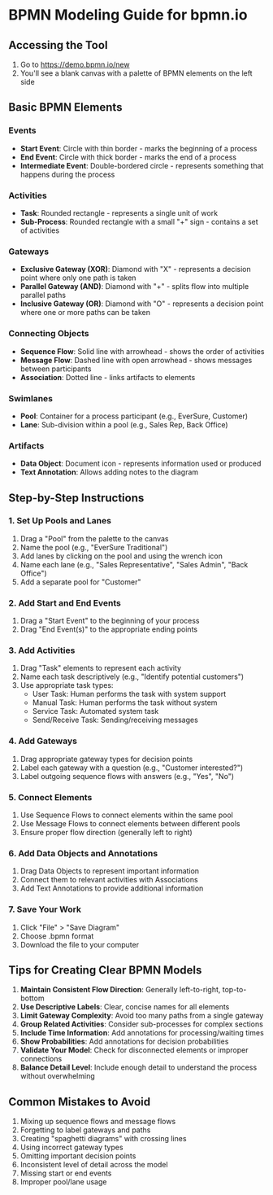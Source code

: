 # BPMN Modeling Guide for bpmn.io

## Accessing the Tool
1. Go to https://demo.bpmn.io/new
2. You'll see a blank canvas with a palette of BPMN elements on the left side

## Basic BPMN Elements

### Events
- **Start Event**: Circle with thin border - marks the beginning of a process
- **End Event**: Circle with thick border - marks the end of a process
- **Intermediate Event**: Double-bordered circle - represents something that happens during the process

### Activities
- **Task**: Rounded rectangle - represents a single unit of work
- **Sub-Process**: Rounded rectangle with a small "+" sign - contains a set of activities

### Gateways
- **Exclusive Gateway (XOR)**: Diamond with "X" - represents a decision point where only one path is taken
- **Parallel Gateway (AND)**: Diamond with "+" - splits flow into multiple parallel paths
- **Inclusive Gateway (OR)**: Diamond with "O" - represents a decision point where one or more paths can be taken

### Connecting Objects
- **Sequence Flow**: Solid line with arrowhead - shows the order of activities
- **Message Flow**: Dashed line with open arrowhead - shows messages between participants
- **Association**: Dotted line - links artifacts to elements

### Swimlanes
- **Pool**: Container for a process participant (e.g., EverSure, Customer)
- **Lane**: Sub-division within a pool (e.g., Sales Rep, Back Office)

### Artifacts
- **Data Object**: Document icon - represents information used or produced
- **Text Annotation**: Allows adding notes to the diagram

## Step-by-Step Instructions

### 1. Set Up Pools and Lanes
1. Drag a "Pool" from the palette to the canvas
2. Name the pool (e.g., "EverSure Traditional")
3. Add lanes by clicking on the pool and using the wrench icon
4. Name each lane (e.g., "Sales Representative", "Sales Admin", "Back Office")
5. Add a separate pool for "Customer"

### 2. Add Start and End Events
1. Drag a "Start Event" to the beginning of your process
2. Drag "End Event(s)" to the appropriate ending points

### 3. Add Activities
1. Drag "Task" elements to represent each activity
2. Name each task descriptively (e.g., "Identify potential customers")
3. Use appropriate task types:
   - User Task: Human performs the task with system support
   - Manual Task: Human performs the task without system
   - Service Task: Automated system task
   - Send/Receive Task: Sending/receiving messages

### 4. Add Gateways
1. Drag appropriate gateway types for decision points
2. Label each gateway with a question (e.g., "Customer interested?")
3. Label outgoing sequence flows with answers (e.g., "Yes", "No")

### 5. Connect Elements
1. Use Sequence Flows to connect elements within the same pool
2. Use Message Flows to connect elements between different pools
3. Ensure proper flow direction (generally left to right)

### 6. Add Data Objects and Annotations
1. Drag Data Objects to represent important information
2. Connect them to relevant activities with Associations
3. Add Text Annotations to provide additional information

### 7. Save Your Work
1. Click "File" > "Save Diagram"
2. Choose .bpmn format
3. Download the file to your computer

## Tips for Creating Clear BPMN Models

1. **Maintain Consistent Flow Direction**: Generally left-to-right, top-to-bottom
2. **Use Descriptive Labels**: Clear, concise names for all elements
3. **Limit Gateway Complexity**: Avoid too many paths from a single gateway
4. **Group Related Activities**: Consider sub-processes for complex sections
5. **Include Time Information**: Add annotations for processing/waiting times
6. **Show Probabilities**: Add annotations for decision probabilities
7. **Validate Your Model**: Check for disconnected elements or improper connections
8. **Balance Detail Level**: Include enough detail to understand the process without overwhelming

## Common Mistakes to Avoid

1. Mixing up sequence flows and message flows
2. Forgetting to label gateways and paths
3. Creating "spaghetti diagrams" with crossing lines
4. Using incorrect gateway types
5. Omitting important decision points
6. Inconsistent level of detail across the model
7. Missing start or end events
8. Improper pool/lane usage
